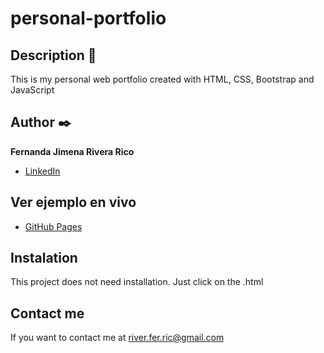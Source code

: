 # personal-portfolio

## Description 📝
This is my personal web portfolio created with HTML, CSS, Bootstrap and JavaScript

## Author ✒️
**Fernanda Jimena Rivera Rico**

* [LinkedIn](https://www.linkedin.com/in/fernandariverarico/)

## Ver ejemplo en vivo
- [GitHub Pages]()

## Instalation
This project does not need installation. Just click on the .html

## Contact me
If you want to contact me at river.fer.ric@gmail.com


